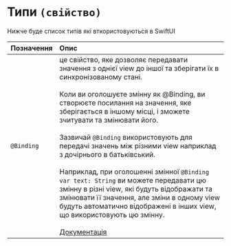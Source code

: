 # Типи `(свійство)`

Нижче буде список типів які вткористовуються в SwiftUI


| Позначення | Опис                          |
| :--------- | :---------------------------- |
| `@Binding` | це свійство, яке дозволяє передавати значення з однієї view до іншої та зберігати їх в синхронізованому стані. <br/><br/> Коли ви оголошуєте змінну як @Binding, ви створюєте посилання на значення, яке зберігається в іншому місці, і зможете зчитувати та змінювати його. <br/> <br/> Зазвичай `@Binding` використовують для передачі значень між різними view наприклад з дочірнього в батьківський.<br/><br/> Наприклад, при оголошенні змінної `@Binding var text: String` ви можете передавати цю змінну в різні view, які будуть відображати та змінювати її значення, але зміни в одному view будуть автоматично відображені в інших view, що використовують цю змінну. <br/><br/> [Документація](https://developer.apple.com/documentation/swiftui/binding) |